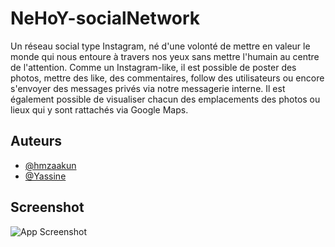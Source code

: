 # NeHoY-socialNetwork

Un réseau social type Instagram, né d'une volonté de mettre en valeur le monde qui nous entoure à travers nos yeux sans mettre l'humain au centre de l'attention.
Comme un Instagram-like, il est possible de poster des photos, mettre des like, des commentaires, follow des utilisateurs ou encore s'envoyer des messages privés via notre messagerie interne. Il est également possible de visualiser chacun des emplacements des photos ou lieux qui y sont rattachés via Google Maps.


## Auteurs

- [@hmzaakun](https://www.github.com/hmzaakun)
- [@Yassine](https://github.com/Yassine94110)


## Screenshot

![App Screenshot](https://i.imgur.com/xkgeRxs.png)

